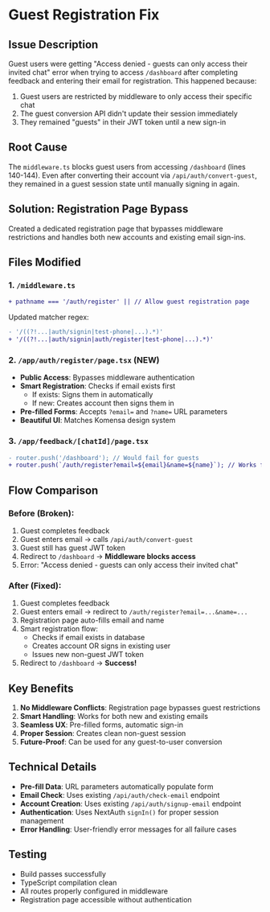 # Guest Registration Fix

## Issue Description
Guest users were getting "Access denied - guests can only access their invited chat" error when trying to access `/dashboard` after completing feedback and entering their email for registration. This happened because:

1. Guest users are restricted by middleware to only access their specific chat
2. The guest conversion API didn't update their session immediately
3. They remained "guests" in their JWT token until a new sign-in

## Root Cause
The `middleware.ts` blocks guest users from accessing `/dashboard` (lines 140-144). Even after converting their account via `/api/auth/convert-guest`, they remained in a guest session state until manually signing in again.

## Solution: Registration Page Bypass
Created a dedicated registration page that bypasses middleware restrictions and handles both new accounts and existing email sign-ins.

## Files Modified

### 1. `/middleware.ts`
```diff
+ pathname === '/auth/register' || // Allow guest registration page
```

Updated matcher regex:
```diff
- '/((?!...|auth/signin|test-phone|...).*)'
+ '/((?!...|auth/signin|auth/register|test-phone|...).*)'
```

### 2. `/app/auth/register/page.tsx` (NEW)
- **Public Access**: Bypasses middleware authentication
- **Smart Registration**: Checks if email exists first
  - If exists: Signs them in automatically
  - If new: Creates account then signs them in
- **Pre-filled Forms**: Accepts `?email=` and `?name=` URL parameters
- **Beautiful UI**: Matches Komensa design system

### 3. `/app/feedback/[chatId]/page.tsx`
```diff
- router.push('/dashboard'); // Would fail for guests
+ router.push(`/auth/register?email=${email}&name=${name}`); // Works for everyone
```

## Flow Comparison

### Before (Broken):
1. Guest completes feedback
2. Guest enters email → calls `/api/auth/convert-guest`
3. Guest still has guest JWT token
4. Redirect to `/dashboard` → **Middleware blocks access**
5. Error: "Access denied - guests can only access their invited chat"

### After (Fixed):
1. Guest completes feedback  
2. Guest enters email → redirect to `/auth/register?email=...&name=...`
3. Registration page auto-fills email and name
4. Smart registration flow:
   - Checks if email exists in database
   - Creates account OR signs in existing user
   - Issues new non-guest JWT token
5. Redirect to `/dashboard` → **Success!**

## Key Benefits

1. **No Middleware Conflicts**: Registration page bypasses guest restrictions
2. **Smart Handling**: Works for both new and existing emails
3. **Seamless UX**: Pre-filled forms, automatic sign-in
4. **Proper Session**: Creates clean non-guest session
5. **Future-Proof**: Can be used for any guest-to-user conversion

## Technical Details

- **Pre-fill Data**: URL parameters automatically populate form
- **Email Check**: Uses existing `/api/auth/check-email` endpoint
- **Account Creation**: Uses existing `/api/auth/signup-email` endpoint  
- **Authentication**: Uses NextAuth `signIn()` for proper session management
- **Error Handling**: User-friendly error messages for all failure cases

## Testing
- Build passes successfully
- TypeScript compilation clean
- All routes properly configured in middleware
- Registration page accessible without authentication 